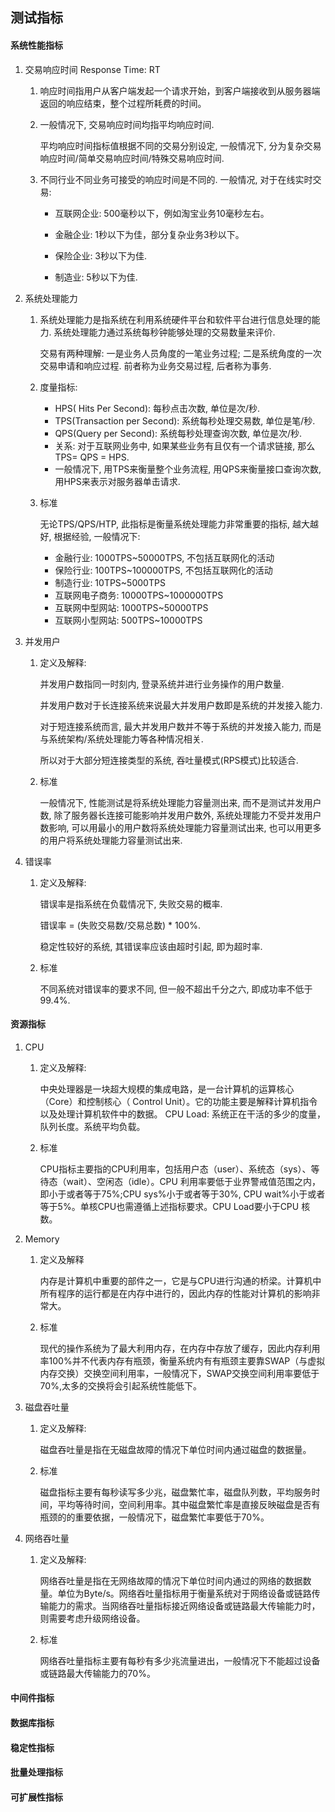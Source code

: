 ## 测试指标

#### 系统性能指标

1. 交易响应时间 Response Time: RT

   1. 响应时间指用户从客户端发起一个请求开始，到客户端接收到从服务器端返回的响应结束，整个过程所耗费的时间。

   2. 一般情况下, 交易响应时间均指平均响应时间. 

      平均响应时间指标值根据不同的交易分别设定, 一般情况下, 分为复杂交易响应时间/简单交易响应时间/特殊交易响应时间.

   3. 不同行业不同业务可接受的响应时间是不同的. 一般情况, 对于在线实时交易:

      - 互联网企业: 500毫秒以下，例如淘宝业务10毫秒左右。

      - 金融企业: 1秒以下为佳，部分复杂业务3秒以下。

      - 保险企业: 3秒以下为佳.

      - 制造业: 5秒以下为佳.

2. 系统处理能力

   1. 系统处理能力是指系统在利用系统硬件平台和软件平台进行信息处理的能力. 系统处理能力通过系统每秒钟能够处理的交易数量来评价.

      交易有两种理解: 一是业务人员角度的一笔业务过程; 二是系统角度的一次交易申请和响应过程. 前者称为业务交易过程, 后者称为事务.

   2. 度量指标:

      - HPS( Hits Per Second): 每秒点击次数, 单位是次/秒.
      - TPS(Transaction per Second): 系统每秒处理交易数, 单位是笔/秒.
      - QPS(Query per Second): 系统每秒处理查询次数, 单位是次/秒. 
      - 关系: 对于互联网业务中, 如果某些业务有且仅有一个请求链接, 那么TPS= QPS = HPS.
      - 一般情况下, 用TPS来衡量整个业务流程, 用QPS来衡量接口查询次数, 用HPS来表示对服务器单击请求.

   3. 标准

      无论TPS/QPS/HTP, 此指标是衡量系统处理能力非常重要的指标, 越大越好, 根据经验, 一般情况下:

      - 金融行业: 1000TPS~50000TPS, 不包括互联网化的活动
      - 保险行业: 100TPS~100000TPS, 不包括互联网化的活动
      - 制造行业: 10TPS~5000TPS
      - 互联网电子商务: 10000TPS~1000000TPS
      - 互联网中型网站: 1000TPS~50000TPS
      - 互联网小型网站: 500TPS~10000TPS

3. 并发用户

   1. 定义及解释:

      并发用户数指同一时刻内, 登录系统并进行业务操作的用户数量. 

      并发用户数对于长连接系统来说最大并发用户数即是系统的并发接入能力. 

      对于短连接系统而言, 最大并发用户数并不等于系统的并发接入能力, 而是与系统架构/系统处理能力等各种情况相关. 

      所以对于大部分短连接类型的系统, 吞吐量模式(RPS模式)比较适合.

   2. 标准

      一般情况下, 性能测试是将系统处理能力容量测出来, 而不是测试并发用户数, 除了服务器长连接可能影响并发用户数外, 系统处理能力不受并发用户数影响, 可以用最小的用户数将系统处理能力容量测试出来, 也可以用更多的用户将系统处理能力容量测试出来.

4. 错误率

   1. 定义及解释:

      错误率是指系统在负载情况下, 失败交易的概率. 

      错误率 = (失败交易数/交易总数) * 100%.

      稳定性较好的系统, 其错误率应该由超时引起, 即为超时率.

   2. 标准

      不同系统对错误率的要求不同, 但一般不超出千分之六, 即成功率不低于99.4%.

#### 资源指标

1. CPU

   1. 定义及解释:

      中央处理器是一块超大规模的集成电路，是一台计算机的运算核心（Core）和控制核心（ Control Unit）。它的功能主要是解释计算机指令以及处理计算机软件中的数据。 CPU Load: 系统正在干活的多少的度量，队列长度。系统平均负载。

   2. 标准

      CPU指标主要指的CPU利用率，包括用户态（user）、系统态（sys）、等待态（wait）、空闲态（idle）。CPU 利用率要低于业界警戒值范围之内，即小于或者等于75%;CPU sys%小于或者等于30%, CPU wait%小于或者等于5%。单核CPU也需遵循上述指标要求。CPU Load要小于CPU 核数。

2. Memory

   1. 定义及解释

      内存是计算机中重要的部件之一，它是与CPU进行沟通的桥梁。计算机中所有程序的运行都是在内存中进行的，因此内存的性能对计算机的影响非常大。

   2. 标准

      现代的操作系统为了最大利用内存，在内存中存放了缓存，因此内存利用率100%并不代表内存有瓶颈，衡量系统内有有瓶颈主要靠SWAP（与虚拟内存交换）交换空间利用率，一般情况下，SWAP交换空间利用率要低于70%,太多的交换将会引起系统性能低下。

3. 磁盘吞吐量

   1. 定义及解释:

      磁盘吞吐量是指在无磁盘故障的情况下单位时间内通过磁盘的数据量。

   2. 标准

      磁盘指标主要有每秒读写多少兆，磁盘繁忙率，磁盘队列数，平均服务时间，平均等待时间，空间利用率。其中磁盘繁忙率是直接反映磁盘是否有瓶颈的的重要依据，一般情况下，磁盘繁忙率要低于70%。

4. 网络吞吐量

   1. 定义及解释:

      网络吞吐量是指在无网络故障的情况下单位时间内通过的网络的数据数量。单位为Byte/s。网络吞吐量指标用于衡量系统对于网络设备或链路传输能力的需求。当网络吞吐量指标接近网络设备或链路最大传输能力时，则需要考虑升级网络设备。

   2. 标准

      网络吞吐量指标主要有每秒有多少兆流量进出，一般情况下不能超过设备或链路最大传输能力的70%。

#### 中间件指标

#### 数据库指标

#### 稳定性指标

#### 批量处理指标

#### 可扩展性指标

